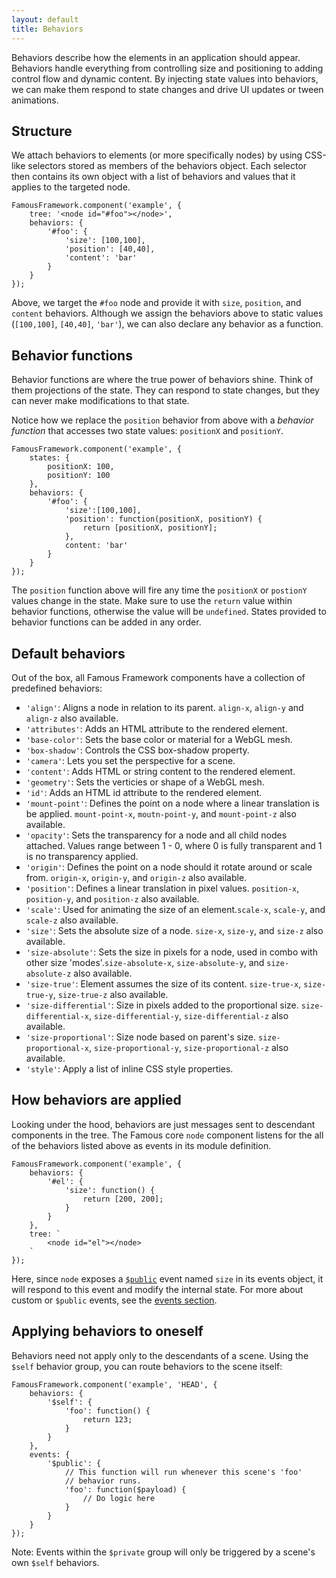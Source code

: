 ```yaml
---
layout: default
title: Behaviors 
---
```


Behaviors describe how the elements in an application should appear. Behaviors handle everything from controlling size and positioning to adding control flow and dynamic content. By injecting state values into behaviors, we can make them respond to state changes and drive UI updates or tween animations.

## Structure

We attach behaviors to elements (or more specifically nodes) by using CSS-like selectors stored as members of the behaviors object. Each selector then contains its own object with a list of behaviors and values that it applies to the targeted node. 
   
    FamousFramework.component('example', {
        tree: '<node id="#foo"></node>',
        behaviors: {
            '#foo': {
                'size': [100,100],
                'position': [40,40],
                'content': 'bar'
            }
        }
    });

Above, we target the `#foo` node and provide it with `size`, `position`, and `content` behaviors. Although we assign the behaviors above to static values (`[100,100]`, `[40,40]`, `'bar'`), we can also declare any behavior as a function. 

## Behavior functions

Behavior functions are where the true power of behaviors shine. Think of them projections of the state. They can respond to state changes, but they can never make modifications to that state. 

Notice how we replace the `position` behavior from above with a _behavior function_ that accesses two state values: `positionX` and `positionY`.
    
    FamousFramework.component('example', {
        states: {
            positionX: 100,
            positionY: 100
        },
        behaviors: {
            '#foo': {
                'size':[100,100],
                'position': function(positionX, positionY) {
                    return [positionX, positionY];
                },
                content: 'bar'
            }
        }
    });

The `position` function above will fire any time the `positionX` or `postionY` values change in the state. Make sure to use the `return` value within behavior functions, otherwise the value will be `undefined`. States provided to behavior functions can be added in any order. 

## Default behaviors

Out of the box, all Famous Framework components have a collection of predefined behaviors:

- `'align'`: Aligns a node in relation to its parent. `align-x`, `align-y` and `align-z` also available.
- `'attributes'`: Adds an HTML attribute to the rendered element.
- `'base-color'`: Sets the base color or material for a WebGL mesh.
- `'box-shadow'`: Controls the CSS box-shadow property.
- `'camera'`: Lets you set the perspective for a scene. 
- `'content'`: Adds HTML or string content to the rendered element.
- `'geometry'`: Sets the verticies or shape of a WebGL mesh.
- `'id'`: Adds an HTML id attribute to the rendered element.
- `'mount-point'`: Defines the point on a node where a linear translation is be applied. `mount-point-x`, `moutn-point-y`, and `mount-point-z` also available.
- `'opacity'`: Sets the transparency for a node and all child nodes attached. Values range between 1 - 0, where 0 is fully transparent and 1 is no transparency applied.
- `'origin'`: Defines the point on a node should it rotate around or scale from. `origin-x`, `origin-y`, and `origin-z` also available.
- `'position'`: Defines a linear translation in pixel values. `position-x`, `position-y`, and `position-z` also available.
- `'scale'`: Used for animating the size of an element.`scale-x`, `scale-y`, and `scale-z` also available.
- `'size'`: Sets the absolute size of a node. `size-x`, `size-y`, and `size-z` also available. 
- `'size-absolute'`: Sets the size in pixels for a node, used in combo with other size 'modes'.`size-absolute-x`, `size-absolute-y`, and `size-absolute-z` also available. 
- `'size-true'`: Element assumes the size of its content. `size-true-x`, `size-true-y`, `size-true-z` also available. 
- `'size-differential'`: Size in pixels added to the proportional size. `size-differential-x`, `size-differential-y`, `size-differential-z` also available.
- `'size-proportional'`: Size node based on parent's size. `size-proportional-x`, `size-proportional-y`, `size-proportional-z` also available.
- `'style'`: Apply a list of inline CSS style properties.

## How behaviors are applied

Looking under the hood, behaviors are just messages sent to descendant components in the tree. The Famous core `node` component listens for the all of the behaviors listed above as events in its module definition.

    FamousFramework.component('example', {
        behaviors: {
            '#el': {
                'size': function() {
                    return [200, 200];
                }
            }
        },
        tree: `
            <node id="el"></node>
        `
    });

Here, since `node` exposes a [`$public`](https://github.com/Famous/framework/blob/develop/docs/guides/events.md#private-vs-public-events) event named `size` in its events object, it will respond to this event and modify the internal state. For more about custom or `$public` events, see the [events section](events.md).

## Applying behaviors to oneself

Behaviors need not apply only to the descendants of a scene. Using the `$self` behavior group, you can route behaviors to the scene itself:

    FamousFramework.component('example', 'HEAD', {
        behaviors: {
            '$self': {
                'foo': function() {
                    return 123;
                }
            }
        },
        events: {
            '$public': {
                // This function will run whenever this scene's 'foo'
                // behavior runs.
                'foo': function($payload) {
                    // Do logic here
                }
            }
        }
    });

Note: Events within the `$private` group will only be triggered by a scene's own `$self` behaviors.
